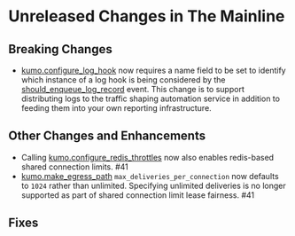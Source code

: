 # Unreleased Changes in The Mainline

## Breaking Changes
* [kumo.configure_log_hook](../reference/kumo/configure_log_hook.md) now requires
  a name field to be set to identify which instance of a log hook is being considered
  by the [should_enqueue_log_record](../reference/events/should_enqueue_log_record.md) event.
  This change is to support distributing logs to the traffic shaping automation
  service in addition to feeding them into your own reporting infrastructure.

## Other Changes and Enhancements
* Calling
  [kumo.configure_redis_throttles](../reference/kumo/configure_redis_throttles.md)
  now also enables redis-based shared connection limits. #41
* [kumo.make_egress_path](../reference/kumo/make_egress_path.md)
  `max_deliveries_per_connection` now defaults to `1024` rather than unlimited.
  Specifying unlimited deliveries is no longer supported as part of shared
  connection limit lease fairness. #41

## Fixes
